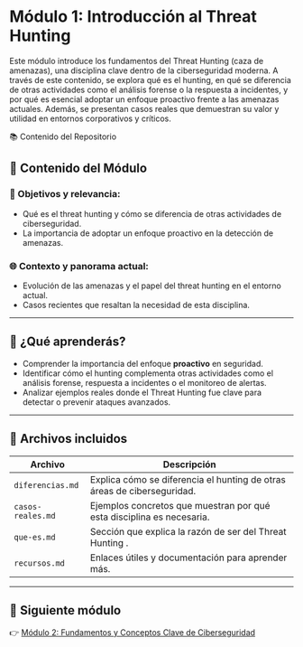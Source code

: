 # Módulo 1: Introducción al Threat Hunting
Este módulo introduce los fundamentos del Threat Hunting (caza de amenazas), una disciplina clave dentro de la ciberseguridad moderna. A través de este contenido, se explora qué es el hunting, en qué se diferencia de otras actividades como el análisis forense o la respuesta a incidentes, y por qué es esencial adoptar un enfoque proactivo frente a las amenazas actuales. Además, se presentan casos reales que demuestran su valor y utilidad en entornos corporativos y críticos.

📚 Contenido del Repositorio
## 📌 Contenido del Módulo

### 🎯 Objetivos y relevancia:
- Qué es el threat hunting y cómo se diferencia de otras actividades de ciberseguridad.
- La importancia de adoptar un enfoque proactivo en la detección de amenazas.

### 🌐 Contexto y panorama actual:
- Evolución de las amenazas y el papel del threat hunting en el entorno actual.
- Casos recientes que resaltan la necesidad de esta disciplina.

---

## 🎯 ¿Qué aprenderás?

- Comprender la importancia del enfoque **proactivo** en seguridad.
- Identificar cómo el hunting complementa otras actividades como el análisis forense, respuesta a incidentes o el monitoreo de alertas.
- Analizar ejemplos reales donde el Threat Hunting fue clave para detectar o prevenir ataques avanzados.

---

## 📁 Archivos incluidos

| Archivo | Descripción |
|--------|-------------|
| `diferencias.md` | Explica cómo se diferencia el hunting de otras áreas de ciberseguridad. |
| `casos-reales.md` | Ejemplos concretos que muestran por qué esta disciplina es necesaria. |
| `que-es.md` | Sección que explica la razón de ser del Threat Hunting . |
| `recursos.md` | Enlaces útiles y documentación para aprender más. |

---

## 🚀 Siguiente módulo

👉 [Módulo 2: Fundamentos y Conceptos Clave de Ciberseguridad](../Fundamentos_y_Conceptos_Clave_de_Ciberseguridad/README.md) 

